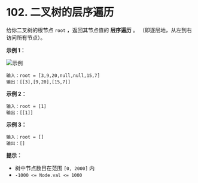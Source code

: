 # 102. 二叉树的层序遍历

给你二叉树的根节点 `root` ，返回其节点值的 **层序遍历** 。 （即逐层地，从左到右访问所有节点）。

**示例 1：**

![示例](https://assets.leetcode.com/uploads/2021/02/19/tree1.jpg)

```()
输入：root = [3,9,20,null,null,15,7]
输出：[[3],[9,20],[15,7]]
```

**示例 2：**

```()
输入：root = [1]
输出：[[1]]
```

**示例 3：**

```()
输入：root = []
输出：[]
```

**提示：**

- 树中节点数目在范围 `[0, 2000]` 内
- `-1000 <= Node.val <= 1000`
